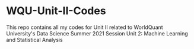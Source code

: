 # WQU-Unit-II-Codes
This repo contains all my codes for Unit II related to WorldQuant University's Data Science Summer 2021 Session Unit 2: Machine Learning and Statistical Analysis
